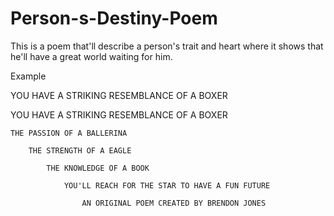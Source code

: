 # Person-s-Destiny-Poem
This is a poem that'll describe a person's trait and heart where it shows that he'll have a great world waiting for him.

Example 


YOU HAVE A STRIKING RESEMBLANCE OF A BOXER


YOU HAVE A STRIKING RESEMBLANCE OF A BOXER

	THE PASSION OF A BALLERINA
	
		THE STRENGTH OF A EAGLE
		
			THE KNOWLEDGE OF A BOOK
			
				YOU'LL REACH FOR THE STAR TO HAVE A FUN FUTURE
				
					AN ORIGINAL POEM CREATED BY BRENDON JONES
